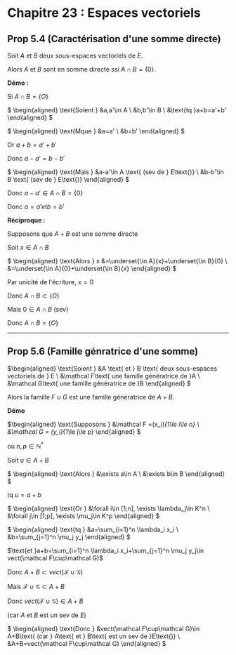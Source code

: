 # Chapitre 23 : Espaces vectoriels
## Prop 5.4 (Caractérisation d'une somme directe)

Soit $A$ et $B$ deux sous-espaces vectoriels de $E$.

Alors $A$ et $B$ sont en somme directe ssi $A\cap B=\{0\}$.

**Démo :**

$\text{Si }A\cap B=\{O\}$

$
\begin{aligned}
    \text{Soient }
    &a,a'\in A
    \\
    &b,b'\in B
    \\
    &\text{tq }a+b=a'+b'
\end{aligned}
$

$
\begin{aligned}
    \text{Mque }
    &a=a'
    \\
    &b=b'
\end{aligned}
$

$\text{Or }a+b=a'+b'$

$\text{Donc }a-a'=b-b'$

$
\begin{aligned}
    \text{Mais }
    &a-a'\in A \text{ (sev de } E\text{)}
    \\
    &b-b'\in B \text{ (sev de } E\text{)}
\end{aligned}
$

$\text{Donc }a-a'\in A\cap B=\{0\}$

$\text{Donc }a = a' et b=b'$

**Réciproque :**

Supposons que $A+B$ est une somme directe

Soit $x\in A\cap B$

$
\begin{aligned}
    \text{Alors } x
    &=\underset{\in A}{x}+\underset{\in B}{0}
    \\
    &=\underset{\in A}{0}+\underset{\in B}{x}
\end{aligned}
$

Par unicité de l'écriture, $x=0$

Donc $A\cap B\subset\{O\}$

Mais $0\in A\cap B$ (sev)

Donc $A\cap B=\{O\}$

---
## Prop 5.6 (Famille génratrice d'une somme)
$\begin{aligned}
    \text{Soient }
    &A \text{ et } B \text{ deux sous-espaces vectoriels de } E
    \\
    &\mathcal F\text{ une famille génératrice de }A
    \\
    &\mathcal G\text{ une famille génératrice de }B
\end{aligned}
$

Alors la famille $F\cup G$ est une famille génératrice de $A+B$.

**Démo**

$\begin{aligned}
    \text{Supposons }
    &\mathcal F =(x_i)_{1\le i\le n}
    \\
    &\mathcal G = (y_i)_{1\le j\le p}
\end{aligned}
$

$\text{où }n,p\in\mathbb{N}^*$

$\text{Soit }u\in A+B$

$
\begin{aligned}
    \text{Alors }
    &\exists a\in A
    \\
    &\exists b\in B
\end{aligned}
$

$\text{tq }u=a+b$

$
\begin{aligned}
    \text{Or }
    &\forall i\in [1;n], \exists \lambda_j\in K^n
    \\
    &\forall j\in [1;p], \exists \mu_j\in K^p
\end{aligned}
$

$
\begin{aligned}
    \text{tq }
    &a=\sum_{i=1}^n \lambda_i x_i
    \\
    &b=\sum_{j=1}^n \mu_j y_j
\end{aligned}
$

$\text{et }a+b=\sum_{i=1}^n \lambda_i x_i+\sum_{j=1}^n \mu_j y_j\in vect(\mathcal F\cup\mathcal G)$

$\text{Donc }A+B\subset vect(\mathcal F\cup\mathcal G)$

$\text{Mais }\mathcal F\cup\mathcal G\subset A+B$

$\text{Donc }vect(\mathcal F\cup\mathcal G)\in A+B$

(car $A$ et $B$ est un sev de $E$)

$
\begin{aligned}
    \text{Donc }
    &vect(\mathcal F\cup\mathcal G)\in A+B\text{ (car } A\text{ et } B\text{ est un sev de }E\text{)}
    \\
    &A+B=vect(\mathcal F\cup\mathcal G)
\end{aligned}
$